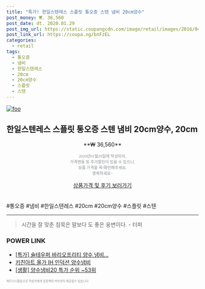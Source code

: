 ```yaml
--- 
title: "특가! 한일스텐레스 스플릿 통오증 스텐 냄비 20cm양수" 
post_money: ₩. 36,560 
post_date: dt. 2020.01.29 
post_img_url: https://static.coupangcdn.com/image/retail/images/2016/04/01/18/1/6618f925-9e22-4e3d-95fe-118f345ba189.jpg 
post_link_url: https://coupa.ng/bnFzEL 
categories: 
  - retail 
tags: 
  - 통오증 
  - 냄비 
  - 한일스텐레스 
  - 20cm 
  - 20cm양수 
  - 스플릿 
  - 스텐 
--- 
```

[![foo](https://static.coupangcdn.com/image/retail/images/2016/04/01/18/1/6618f925-9e22-4e3d-95fe-118f345ba189.jpg)](https://coupa.ng/bnFzEL) 

## 한일스텐레스 스플릿 통오증 스텐 냄비 20cm양수, 20cm 
<p style="text-align: center;">**₩ 36,560**</p> 
<p style="text-align: center;"><span style="color: #898c8f; font-family: Georgia,Times,serif; font-size: 0.75em;">2020년01월29일에 작성되어, <br>가격변동 및 추가할인이 있을 수 있으니,<br> 상품 가격을 꼭!확인해주세요.<br>행복하세요~</span> 
</p>	 
<div markdown="0" style="text-align: center;"><a href="https://coupa.ng/bnFzEL" class="btn btn--success">상품가격 및 후기 보러가기</a></div> 
<br><br> 
  #통오증 #냄비 #한일스텐레스 #20cm #20cm양수 #스플릿 #스텐 
<hr> 

> 시간을 잘 맞춘 침묵은 말보다 도 좋은 웅변이다. - 터퍼 


### POWER LINK

* <a href="https://blog.naver.com/santokki14/221788847956" target="_blank">[특가] 슐테우퍼 바리오프리티 양수 냄비...</a>
* <a href="https://blog.naver.com/fasyy4321/221790180259" target="_blank">키친아트 올가 IH 인덕션 양수냄비</a>
* <a href="https://blog.naver.com/sakai111/221788406149" target="_blank"> [생활] 양수냄비20 특가 순위 ~53위</a>

<span style="color: #898c8f; font-family: Georgia,Times,serif; font-size: 0.55em;">파트너스활동으로 작성자에게 일정액의 커미션이 제공될수 있습니다.</span> 

